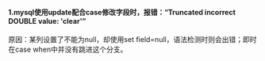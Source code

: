 #### 1.mysql使用update配合case修改字段时，报错：“Truncated incorrect DOUBLE value: 'clear'”

原因：某列设置了不能为null，却使用set field=null，语法检测时则会出错；即时在case when中并没有跳进这个分支。

